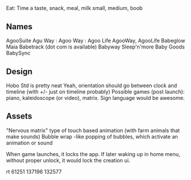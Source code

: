 ##
Eat:
  Time
  a taste, snack, meal, milk
  small, medium, 
  boob

## Names
AgooSuite
Agu Way    :    Agoo Way     :     Agoo Life
AgooWay, AgooLife
Babeglow
Maia
Babetrack (dot com is available)
Babyway
Sleep'n'more Baby Goods
BabySync

## Design
Hobo Std is pretty neat
Yeah, orientation should go between clock and timeline (with +/- just on timeline probably)
Possible games (post launch): piano, kaleidoscope (or video), matrix.
Sign language would be awesome.

## Assets
"Nervous matrix" type of touch based animation (with farm animals that make sounds)
Bubble wrap -like popping of bubbles, which activate an animation or sound



When game launches, it locks the app. If later waking up in home menu, without proper unlock, it would lock the creation ui.

rt
61251
137196
132577

